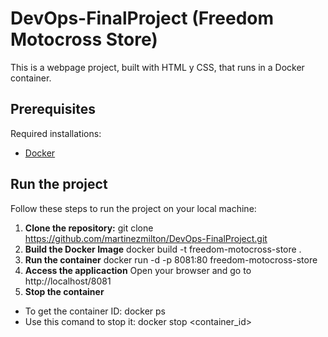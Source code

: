 # DevOps-FinalProject (Freedom Motocross Store)
This is a webpage project, built with HTML y CSS, that runs in a Docker container.

## Prerequisites
Required installations:
- [Docker](https://docs.docker.com/get-docker/)
## Run the project
Follow these steps to run the project on your local machine:

1. **Clone the repository:**
git clone https://github.com/martinezmilton/DevOps-FinalProject.git
2. **Build the Docker Image**
docker build -t freedom-motocross-store .
3. **Run the container**
docker run -d -p 8081:80 freedom-motocross-store
4. **Access the applicaction**
Open your browser and go to http://localhost/8081
5. **Stop the container**
- To get the container ID: docker ps
- Use this comand to stop it: docker stop <container_id>
